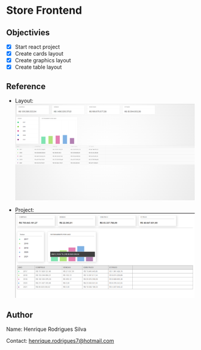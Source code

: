 # Store Frontend

## Objectivies

- [x] Start react project
- [x] Create cards layout
- [x] Create graphics layout
- [x] Create table layout

## Reference

- Layout:
![layout](/assets/imgs/layout.PNG)

- Project:
![layout](/assets/imgs/layoutFinal.PNG)

## Author

Name: Henrique Rodrigues Silva

Contact: henrique.rodrigues7@hotmail.com
